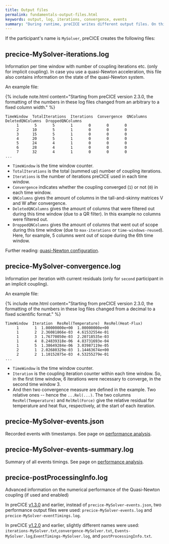 ```yaml
---
title: Output files
permalink: fundamentals-output-files.html
keywords: output, log, iterations, convergence, events
summary: "During runtime, preCICE writes different output files. On this page, we give an overview of these files and their content."
---
```


If the participant's name is `MySolver`, preCICE creates the following files:

## precice-MySolver-iterations.log

Information per time window with number of coupling iterations etc. (only for implicit coupling). In case you use a quasi-Newton acceleration, this file also contains information on the state of the quasi-Newton system.

An example file:

{% include note.html content="Starting from preCICE version 2.3.0, the formatting of the numbers in these log files changed from an arbitrary to a fixed column width." %}

```log
TimeWindow  TotalIterations  Iterations  Convergence  QNColumns  DeletedQNColumns  DroppedQNColumns
     1       5       5       1       0       0       0
     2      10       5       1       0       0       0
     3      15       5       1       0       0       0
     4      20       5       1       0       0       0
     5      24       4       1       0       0       0
     6      28       4       1       0       0       0
     7      32       4       1       0       0       0
...
```

* `TimeWindow` is the time window counter.
* `TotalIterations` is the total (summed up) number of coupling iterations.
* `Iterations` is the number of iterations preCICE used in each time window.
* `Convergence` indicates whether the coupling converged (`1`) or not (`0`) in each time window.
* `QNColumns` gives the amount of columns in the tall-and-skinny matrices V and W after convergence.
* `DeletedQNColumns` gives the amount of columns that were filtered out during this time window  (due to a QR filter). In this example no columns were filtered out.
* `DroppedQNColumns` gives the amount of columns that went out of scope during this time window (due to `max-iterations` or `time-windows-reused`). Here, for example, 5 columns went out of scope during the 6th time window.

Further reading: [quasi-Newton configuration](configuration-acceleration.html#quasi-newton-schemes).

## precice-MySolver-convergence.log

Information per iteration with current residuals (only for `second` participant in an implicit coupling).

An example file:

{% include note.html content="Starting from preCICE version 2.3.0, the formatting of the numbers in these log files changed from a decimal to a fixed scientific format." %}

```log
TimeWindow  Iteration  ResRel(Temperature)  ResRel(Heat-Flux)
     1       1  1.00000000e+00  1.00000000e+00
     1       2  2.36081866e-03  4.61532554e-01
     1       3  1.76770050e-03  2.20718535e-03
     1       4  8.24839318e-06  4.83731693e-04
     1       5  1.38649284e-06  3.03987119e-05
     2       1  2.02680329e-03  1.14463674e+00
     2       2  1.10152875e-03  4.53255279e-01
...
```

* `TimeWindow` is the time window counter.
* `Iteration` is the coupling iteration counter within each time window. So, in the first time window, 6 iterations were necessary to converge, in the second time window 3.
* And then two convergence measure are defined in the example. Two relative ones -- hence the `...Rel(...)`. The two columns `ResRel(Temperature)` and `RelRel(Force)` give the relative residual for temperature and heat flux, respectively, at the start of each iteration.

## precice-MySolver-events.json

Recorded events with timestamps. See page on [performance analysis](tooling-performance-analysis).

## precice-MySolver-events-summary.log

Summary of all events timings. See page on [performance analysis](tooling-performance-analysis).

## precice-postProcessingInfo.log

Advanced information on the numerical performance of the Quasi-Newton coupling (if used and enabled)

In preCICE [v1.3.0](https://github.com/precice/precice/releases/tag/v1.3.0) and earlier, instead of `precice-MySolver-events.json`, two performance output files were used: `precice-MySolver-events.log` and `precice-MySolver-eventTimings.log`.

In preCICE [v1.2.0](https://github.com/precice/precice/releases/tag/v1.2.0) and earlier, slightly different names were used: `iterations-MySolver.txt`,`convergence-MySolver.txt`, `Events-MySolver.log`,`EventTimings-MySolver.log`, and `postProcessingInfo.txt`.
